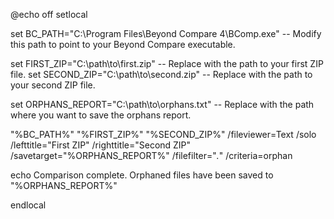 @echo off
setlocal

set BC_PATH="C:\Program Files\Beyond Compare 4\BComp.exe"  -- Modify this path to point to your Beyond Compare executable.

set FIRST_ZIP="C:\path\to\first.zip"  -- Replace with the path to your first ZIP file.
set SECOND_ZIP="C:\path\to\second.zip"  -- Replace with the path to your second ZIP file.

set ORPHANS_REPORT="C:\path\to\orphans.txt"  -- Replace with the path where you want to save the orphans report.

"%BC_PATH%" "%FIRST_ZIP%" "%SECOND_ZIP%" /fileviewer=Text /solo /lefttitle="First ZIP" /righttitle="Second ZIP" /savetarget="%ORPHANS_REPORT%" /filefilter="*.*" /criteria=orphan

echo Comparison complete. Orphaned files have been saved to "%ORPHANS_REPORT%"

endlocal
